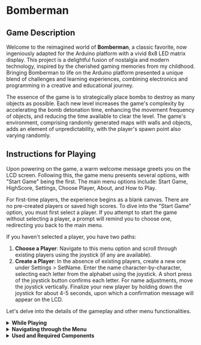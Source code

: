 # Bomberman

## Game Description

Welcome to the reimagined world of **Bomberman**, a classic favorite, now ingeniously adapted for the Arduino platform with a vivid 8x8 LED matrix display. This project is a delightful fusion of nostalgia and modern technology, inspired by the cherished gaming memories from my childhood. Bringing Bomberman to life on the Arduino platform presented a unique blend of challenges and learning experiences, combining electronics and programming in a creative and educational journey.

The essence of the game is to strategically place bombs to destroy as many objects as possible. Each new level increases the game's complexity by accelerating the bomb detonation time, enhancing the movement frequency of objects, and reducing the time available to clear the level. The game's environment, comprising randomly generated maps with walls and objects, adds an element of unpredictability, with the player's spawn point also varying randomly.

## Instructions for Playing

Upon powering on the game, a warm welcome message greets you on the LCD screen. Following this, the game menu presents several options, with "Start Game" being the first. The main menu options include: Start Game, HighScore, Settings, Choose Player, About, and How to Play.

For first-time players, the experience begins as a blank canvas. There are no pre-created players or saved high scores. To dive into the "Start Game" option, you must first select a player. If you attempt to start the game without selecting a player, a prompt will remind you to choose one, redirecting you back to the main menu.

If you haven't selected a player, you have two paths:
1. **Choose a Player**: Navigate to this menu option and scroll through existing players using the joystick (if any are available).
2. **Create a Player**: In the absence of existing players, create a new one under Settings > SetName. Enter the name character-by-character, selecting each letter from the alphabet using the joystick. A short press of the joystick button confirms each letter. For name adjustments, move the joystick vertically. Finalize your new player by holding down the joystick for about 4-5 seconds, upon which a confirmation message will appear on the LCD.

Let's delve into the details of the gameplay and other menu functionalities.

<details>
  <summary><strong>While Playing</strong></summary>

  In gameplay mode, the LCD screen continuously displays key information: Current Level, Remaining Lives, Time Left, Score, and Player Name. The LED Matrix brings the game to life: the player is indicated by the fastest blinking light, objects by slower blinking cells, and indestructible walls by static cells. Navigate freely across the matrix with the joystick, avoiding occupied cells and finding your path.

  To deploy a bomb at your current location, simply press the joystick button. A distinct sound and rapid blinking on the cell indicate a bomb placement. Be cautious: only one bomb per cell is permitted, and being within the bomb's range (one cell in any direction) will cost you a life.

  The game concludes under two circumstances: when the time runs out or when no lives remain. In either case, a message will display your score and level on the LCD. If your score ranks within the top three high scores, you'll be notified of your position on the leaderboard. A similar message appears upon advancing to a new level after clearing all destructible objects, with each new level bringing a slight increase in difficulty. To exit the game and return to the main menu, press the button on the Arduino breadboard.
</details>

<details>
  <summary><strong>Navigating through the Menu</strong></summary>

  To explore menu options, press the joystick button on your desired selection. To exit without saving any changes in the main menu, simply press the breadboard button.

  We've already explored the functionalities of "Start Game" and "Choose Player." Note that arrows are displayed on the LCD's left and right sides to indicate scrollable directions.

  The "Highscore" option showcases the top 3 scores, complete with the players' names who achieved them. 

  The "About" and "How to Play" sections offer insights into the game's development and essential playing instructions. Use the joystick to navigate through these informative messages.

  Under the "Settings" option, you'll find several sub-menu items:
  - **Set Name**: Create a new user or alter the name of an existing one.
  - **Set LCD Brightness**: Adjust the LCD's brightness and confirm your setting with the breadboard button.
  - **Set Matrix Brightness**: Customize the LED matrix brightness. For a real-time reference, two LEDs on the matrix will reflect your chosen brightness level. Confirm and exit using the breadboard button.
  - **Sounds**: Toggle sound effects during menu navigation and gameplay. Hold the joystick button for a few seconds to toggle and use the breadboard button to save and exit.
  - **Delete All Players**: This option erases all players and high scores from memory.
  - **Reset Highscores**: Clears all high scores from existing players.
  - **Back**: Return to the primary menu options.
</details>

<details>
  <summary><strong>Used and Required Components</strong></summary>

  To bring this game to life, the following components are essential:
  
  - **Arduino Uno**: The heart of the game, managing all the processing.
  - **A Joystick**: For player movement and menu navigation.
  - **8x8 LED Matrix**: The dynamic game map.
  - **MAX7219 Display Driver**: Controls the LED Matrix with ease.
  - **Capacitors**: Essential for stabilizing power supply and signal integrity.
  - **A Buzzer**: Adds auditory feedback during gameplay and menu navigation.
  - **LCD 16x2**: The interface for all in-game messages, settings adjustments, and gameplay interactions.
</details>
